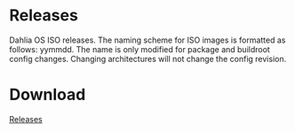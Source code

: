 # Releases
Dahlia OS ISO releases.
The naming scheme for ISO images is formatted as follows:
yymmdd.<daily revision>
The name is only modified for package and buildroot config changes. Changing architectures will not change the config revision.
  
# Download 
[Releases](https://github.com/dahlia-os/releases/releases)
